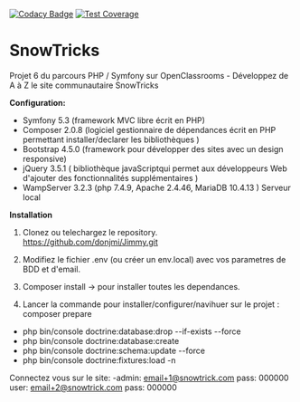 [![Codacy Badge](https://app.codacy.com/project/badge/Grade/bbdb028b57f5462b858d4dd6c8b8d09f)](https://www.codacy.com/gh/donjmi/Jimmy/dashboard?utm_source=github.com&utm_medium=referral&utm_content=donjmi/Jimmy&utm_campaign=Badge_Grade)
[![Test Coverage](https://api.codeclimate.com/v1/badges/d8890e6d4bf1040a5428/test_coverage)](https://codeclimate.com/github/donjmi/Jimmy/test_coverage)

# **SnowTricks**

Projet 6 du parcours PHP / Symfony sur OpenClassrooms - Développez de A à Z le site communautaire SnowTricks

**Configuration:**

- Symfony 5.3 (framework MVC libre écrit en PHP)
- Composer 2.0.8 (logiciel gestionnaire de dépendances écrit en PHP permettant installer/declarer les bibliothèques )
- Bootstrap 4.5.0 (framework pour développer des sites avec un design responsive)
- jQuery 3.5.1 ( bibliothèque javaScriptqui permet aux développeurs Web d'ajouter des fonctionnalités supplémentaires )
- WampServer 3.2.3 (php 7.4.9, Apache 2.4.46, MariaDB 10.4.13 ) Serveur local

**Installation**

1. Clonez ou telechargez le repository.
   https://github.com/donjmi/Jimmy.git

2. Modifiez le fichier .env (ou créer un env.local) avec vos parametres de BDD et d'email.

3. Composer install -> pour installer toutes les dependances.

4. Lancer la commande pour installer/configurer/navihuer sur le projet : composer prepare

- php bin/console doctrine:database:drop --if-exists --force
- php bin/console doctrine:database:create
- php bin/console doctrine:schema:update --force
- php bin/console doctrine:fixtures:load -n

Connectez vous sur le site:
-admin: email+1@snowtrick.com pass: 000000
user: email+2@snowtrick.com pass: 000000
